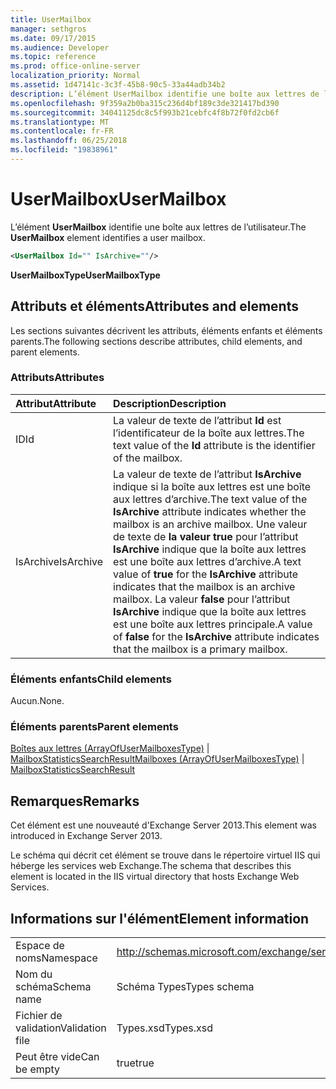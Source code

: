 ```yaml
---
title: UserMailbox
manager: sethgros
ms.date: 09/17/2015
ms.audience: Developer
ms.topic: reference
ms.prod: office-online-server
localization_priority: Normal
ms.assetid: 1d47141c-3c3f-45b8-90c5-33a44adb34b2
description: L’élément UserMailbox identifie une boîte aux lettres de l’utilisateur.
ms.openlocfilehash: 9f359a2b0ba315c236d4bf189c3de321417bd390
ms.sourcegitcommit: 34041125dc8c5f993b21cebfc4f8b72f0fd2cb6f
ms.translationtype: MT
ms.contentlocale: fr-FR
ms.lasthandoff: 06/25/2018
ms.locfileid: "19838961"
---
```

# <a name="usermailbox"></a><span data-ttu-id="f341c-103">UserMailbox</span><span class="sxs-lookup"><span data-stu-id="f341c-103">UserMailbox</span></span>

<span data-ttu-id="f341c-104">L’élément **UserMailbox** identifie une boîte aux lettres de l’utilisateur.</span><span class="sxs-lookup"><span data-stu-id="f341c-104">The **UserMailbox** element identifies a user mailbox.</span></span> 
  
```XML
<UserMailbox Id="" IsArchive=""/>
```

 <span data-ttu-id="f341c-105">**UserMailboxType**</span><span class="sxs-lookup"><span data-stu-id="f341c-105">**UserMailboxType**</span></span>
## <a name="attributes-and-elements"></a><span data-ttu-id="f341c-106">Attributs et éléments</span><span class="sxs-lookup"><span data-stu-id="f341c-106">Attributes and elements</span></span>

<span data-ttu-id="f341c-107">Les sections suivantes décrivent les attributs, éléments enfants et éléments parents.</span><span class="sxs-lookup"><span data-stu-id="f341c-107">The following sections describe attributes, child elements, and parent elements.</span></span>
  
### <a name="attributes"></a><span data-ttu-id="f341c-108">Attributs</span><span class="sxs-lookup"><span data-stu-id="f341c-108">Attributes</span></span>

|<span data-ttu-id="f341c-109">**Attribut**</span><span class="sxs-lookup"><span data-stu-id="f341c-109">**Attribute**</span></span>|<span data-ttu-id="f341c-110">**Description**</span><span class="sxs-lookup"><span data-stu-id="f341c-110">**Description**</span></span>|
|:-----|:-----|
|<span data-ttu-id="f341c-111">ID</span><span class="sxs-lookup"><span data-stu-id="f341c-111">Id</span></span>  <br/> |<span data-ttu-id="f341c-112">La valeur de texte de l’attribut **Id** est l’identificateur de la boîte aux lettres.</span><span class="sxs-lookup"><span data-stu-id="f341c-112">The text value of the **Id** attribute is the identifier of the mailbox.</span></span>  <br/> |
|<span data-ttu-id="f341c-113">IsArchive</span><span class="sxs-lookup"><span data-stu-id="f341c-113">IsArchive</span></span>  <br/> |<span data-ttu-id="f341c-114">La valeur de texte de l’attribut **IsArchive** indique si la boîte aux lettres est une boîte aux lettres d’archive.</span><span class="sxs-lookup"><span data-stu-id="f341c-114">The text value of the **IsArchive** attribute indicates whether the mailbox is an archive mailbox.</span></span> <span data-ttu-id="f341c-115">Une valeur de texte de **la valeur true** pour l’attribut **IsArchive** indique que la boîte aux lettres est une boîte aux lettres d’archive.</span><span class="sxs-lookup"><span data-stu-id="f341c-115">A text value of **true** for the **IsArchive** attribute indicates that the mailbox is an archive mailbox.</span></span> <span data-ttu-id="f341c-116">La valeur **false** pour l’attribut **IsArchive** indique que la boîte aux lettres est une boîte aux lettres principale.</span><span class="sxs-lookup"><span data-stu-id="f341c-116">A value of **false** for the **IsArchive** attribute indicates that the mailbox is a primary mailbox.</span></span>  <br/> |
   
### <a name="child-elements"></a><span data-ttu-id="f341c-117">Éléments enfants</span><span class="sxs-lookup"><span data-stu-id="f341c-117">Child elements</span></span>

<span data-ttu-id="f341c-118">Aucun.</span><span class="sxs-lookup"><span data-stu-id="f341c-118">None.</span></span>
  
### <a name="parent-elements"></a><span data-ttu-id="f341c-119">Éléments parents</span><span class="sxs-lookup"><span data-stu-id="f341c-119">Parent elements</span></span>

<span data-ttu-id="f341c-120">[Boîtes aux lettres (ArrayOfUserMailboxesType)](mailboxes-arrayofusermailboxestype.md) | [MailboxStatisticsSearchResult](mailboxstatisticssearchresult.md)</span><span class="sxs-lookup"><span data-stu-id="f341c-120">[Mailboxes (ArrayOfUserMailboxesType)](mailboxes-arrayofusermailboxestype.md) | [MailboxStatisticsSearchResult](mailboxstatisticssearchresult.md)</span></span>
  
## <a name="remarks"></a><span data-ttu-id="f341c-121">Remarques</span><span class="sxs-lookup"><span data-stu-id="f341c-121">Remarks</span></span>

<span data-ttu-id="f341c-122">Cet élément est une nouveauté d'Exchange Server 2013.</span><span class="sxs-lookup"><span data-stu-id="f341c-122">This element was introduced in Exchange Server 2013.</span></span>
  
<span data-ttu-id="f341c-123">Le schéma qui décrit cet élément se trouve dans le répertoire virtuel IIS qui héberge les services web Exchange.</span><span class="sxs-lookup"><span data-stu-id="f341c-123">The schema that describes this element is located in the IIS virtual directory that hosts Exchange Web Services.</span></span>
  
## <a name="element-information"></a><span data-ttu-id="f341c-124">Informations sur l'élément</span><span class="sxs-lookup"><span data-stu-id="f341c-124">Element information</span></span>

|||
|:-----|:-----|
|<span data-ttu-id="f341c-125">Espace de noms</span><span class="sxs-lookup"><span data-stu-id="f341c-125">Namespace</span></span>  <br/> |http://schemas.microsoft.com/exchange/services/2006/types  <br/> |
|<span data-ttu-id="f341c-126">Nom du schéma</span><span class="sxs-lookup"><span data-stu-id="f341c-126">Schema name</span></span>  <br/> |<span data-ttu-id="f341c-127">Schéma Types</span><span class="sxs-lookup"><span data-stu-id="f341c-127">Types schema</span></span>  <br/> |
|<span data-ttu-id="f341c-128">Fichier de validation</span><span class="sxs-lookup"><span data-stu-id="f341c-128">Validation file</span></span>  <br/> |<span data-ttu-id="f341c-129">Types.xsd</span><span class="sxs-lookup"><span data-stu-id="f341c-129">Types.xsd</span></span>  <br/> |
|<span data-ttu-id="f341c-130">Peut être vide</span><span class="sxs-lookup"><span data-stu-id="f341c-130">Can be empty</span></span>  <br/> |<span data-ttu-id="f341c-131">true</span><span class="sxs-lookup"><span data-stu-id="f341c-131">true</span></span>  <br/> |
   


